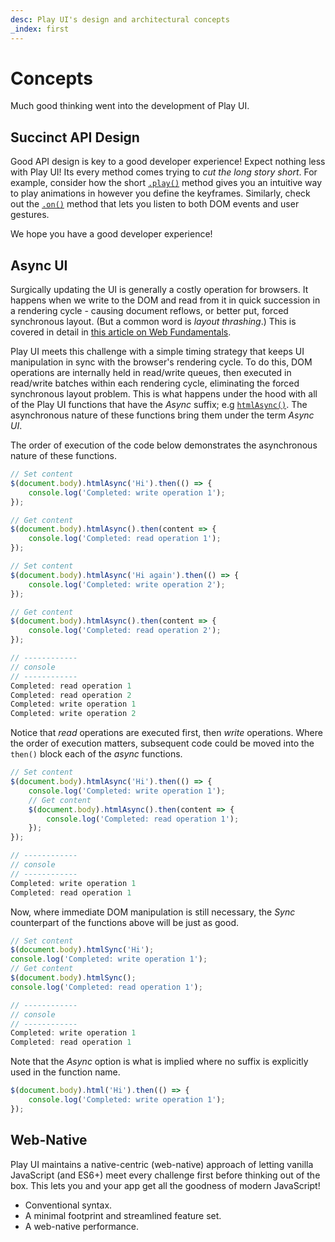 ```yaml
---
desc: Play UI's design and architectural concepts
_index: first
---
```

# Concepts

Much good thinking went into the development of Play UI. 

## Succinct API Design

Good API design is key to a good developer experience! Expect nothing less with Play UI! Its every method comes trying to *cut the long story short*. For example, consider how the short [`.play()`](../api/play) method gives you an intuitive way to play animations in however you define the keyframes. Similarly, check out the [`.on()`](../api/on) method that lets you listen to both DOM events and user gestures.

We hope you have a good developer experience!

## Async UI

Surgically updating the UI is generally a costly operation for browsers. It happens when we write to the DOM and read from it in quick succession in a rendering cycle - causing document reflows, or better put, forced synchronous layout. (But a common word is *layout thrashing*.) This is covered in detail in [this article on Web Fundamentals](https://developers.google.com/web/fundamentals/performance/rendering/avoid-large-complex-layouts-and-layout-thrashing).

Play UI meets this challenge with a simple timing strategy that keeps UI manipulation in sync with the browser's rendering cycle. To do this, DOM operations are internally held in read/write queues, then executed in read/write batches within each rendering cycle, eliminating the forced synchronous layout problem. This is what happens under the hood with all of the Play UI functions that have the *Async* suffix; e.g [`htmlAsync()`](../api/htmlasync). The asynchronous nature of these functions bring them under the term *Async UI*.

The order of execution of the code below demonstrates the asynchronous nature of these functions.

```js
// Set content
$(document.body).htmlAsync('Hi').then(() => {
    console.log('Completed: write operation 1');
});

// Get content
$(document.body).htmlAsync().then(content => {
    console.log('Completed: read operation 1');
});

// Set content
$(document.body).htmlAsync('Hi again').then(() => {
    console.log('Completed: write operation 2');
});

// Get content
$(document.body).htmlAsync().then(content => {
    console.log('Completed: read operation 2');
});

// ------------
// console
// ------------
Completed: read operation 1
Completed: read operation 2
Completed: write operation 1
Completed: write operation 2
```

Notice that *read* operations are executed first, then *write* operations. Where the order of execution matters, subsequent code could be moved into the `then()` block each of the *async* functions.

```js
// Set content
$(document.body).htmlAsync('Hi').then(() => {
    console.log('Completed: write operation 1');
    // Get content
    $(document.body).htmlAsync().then(content => {
        console.log('Completed: read operation 1');
    });
});

// ------------
// console
// ------------
Completed: write operation 1
Completed: read operation 1
```

Now, where immediate DOM manipulation is still necessary, the *Sync* counterpart of the functions above will be just as good.

```js
// Set content
$(document.body).htmlSync('Hi');
console.log('Completed: write operation 1');
// Get content
$(document.body).htmlSync();
console.log('Completed: read operation 1');

// ------------
// console
// ------------
Completed: write operation 1
Completed: read operation 1
```

Note that the *Async* option is what is implied where no suffix is explicitly used in the function name.

```js
$(document.body).html('Hi').then(() => {
    console.log('Completed: write operation 1');
});
```

## Web-Native

Play UI maintains a native-centric (web-native) approach of letting vanilla JavaScript (and ES6+) meet every challenge first before thinking out of the box. This lets you and your app get all the goodness of modern JavaScript!

+ Conventional syntax.
+ A minimal footprint and streamlined feature set.
+ A web-native performance.

